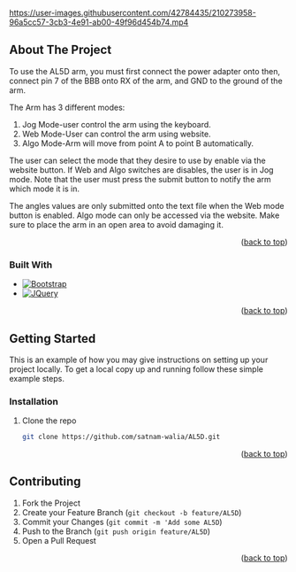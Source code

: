 <a name="readme-top"></a>

https://user-images.githubusercontent.com/42784435/210273958-96a5cc57-3cb3-4e91-ab00-49f96d454b74.mp4

<!-- ABOUT THE PROJECT -->
## About The Project

To use the AL5D arm, you must first connect the power adapter onto then, connect pin 7 of the BBB onto RX of the arm, and GND to the ground of the arm.

The Arm has 3 different modes:
1.	Jog Mode-user control the arm using the keyboard.
2.	Web Mode-User can control the arm using website.
3.	Algo Mode-Arm will move from point A to point B automatically.

The user can select the mode that they desire to use by enable via the website button. If Web and Algo switches are disables, the user is in Jog mode. Note that the user must press the submit button to notify the arm which mode it is in.

The angles values are only submitted onto the text file when the Web mode button is enabled.
Algo mode can only be accessed via the website. Make sure to place the arm in an open area to avoid damaging it. 

<p align="right">(<a href="#readme-top">back to top</a>)</p>

### Built With

* [![Bootstrap][Bootstrap.com]][Bootstrap-url]
* [![JQuery][JQuery.com]][JQuery-url]

<p align="right">(<a href="#readme-top">back to top</a>)</p>

<!-- GETTING STARTED -->
## Getting Started

This is an example of how you may give instructions on setting up your project locally.
To get a local copy up and running follow these simple example steps.

### Installation


1. Clone the repo
   ```sh
   git clone https://github.com/satnam-walia/AL5D.git
   ```

<p align="right">(<a href="#readme-top">back to top</a>)</p>


<!-- CONTRIBUTING -->
## Contributing

1. Fork the Project
2. Create your Feature Branch (`git checkout -b feature/AL5D`)
3. Commit your Changes (`git commit -m 'Add some AL5D`)
4. Push to the Branch (`git push origin feature/AL5D`)
5. Open a Pull Request

<p align="right">(<a href="#readme-top">back to top</a>)</p>



<!-- MARKDOWN LINKS & IMAGES -->
<!-- https://www.markdownguide.org/basic-syntax/#reference-style-links -->
[Bootstrap.com]: https://img.shields.io/badge/Bootstrap-563D7C?style=for-the-badge&logo=bootstrap&logoColor=white
[Bootstrap-url]: https://getbootstrap.com
[JQuery.com]: https://img.shields.io/badge/jQuery-0769AD?style=for-the-badge&logo=jquery&logoColor=white
[JQuery-url]: https://jquery.com 

